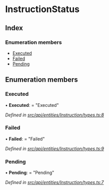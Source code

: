 # InstructionStatus

## Index

### Enumeration members

* [Executed](instructionstatus.md#executed)
* [Failed](instructionstatus.md#failed)
* [Pending](instructionstatus.md#pending)

## Enumeration members

### Executed

• **Executed**: = "Executed"

_Defined in_ [_src/api/entities/Instruction/types.ts:8_](https://github.com/PolymathNetwork/polymesh-sdk/blob/7362b318/src/api/entities/Instruction/types.ts#L8)

### Failed

• **Failed**: = "Failed"

_Defined in_ [_src/api/entities/Instruction/types.ts:9_](https://github.com/PolymathNetwork/polymesh-sdk/blob/7362b318/src/api/entities/Instruction/types.ts#L9)

### Pending

• **Pending**: = "Pending"

_Defined in_ [_src/api/entities/Instruction/types.ts:7_](https://github.com/PolymathNetwork/polymesh-sdk/blob/7362b318/src/api/entities/Instruction/types.ts#L7)

